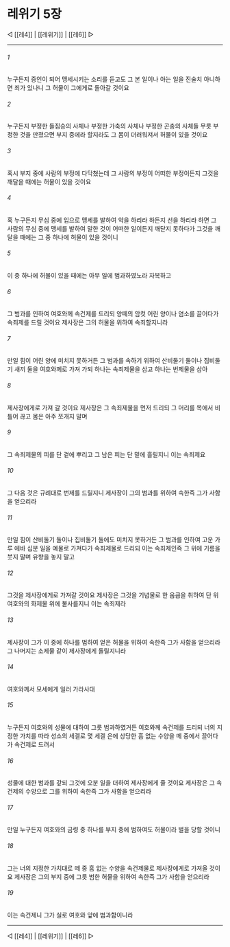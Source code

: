 # 레위기 5장

◁ [[레4]] | [[레위기]] | [[레6]] ▷
***

###### 1
누구든지 증인이 되어 맹세시키는 소리를 듣고도 그 본 일이나 아는 일을 진술치 아니하면 죄가 있나니 그 허물이 그에게로 돌아갈 것이요

###### 2
누구든지 부정한 들짐승의 사체나 부정한 가축의 사체나 부정한 곤충의 사체들 무릇 부정한 것을 만졌으면 부지 중에라 할지라도 그 몸이 더러워져서 허물이 있을 것이요

###### 3
혹시 부지 중에 사람의 부정에 다닥쳤는데 그 사람의 부정이 어떠한 부정이든지 그것을 깨달을 때에는 허물이 있을 것이요

###### 4
혹 누구든지 무심 중에 입으로 맹세를 발하여 악을 하리라 하든지 선을 하리라 하면 그 사람의 무심 중에 맹세를 발하여 말한 것이 어떠한 일이든지 깨닫지 못하다가 그것을 깨달을 때에는 그 중 하나에 허물이 있을 것이니

###### 5
이 중 하나에 허물이 있을 때에는 아무 일에 범과하였노라 자복하고

###### 6
그 범과를 인하여 여호와께 속건제를 드리되 양떼의 암컷 어린 양이나 염소를 끌어다가 속죄제를 드릴 것이요 제사장은 그의 허물을 위하여 속죄할지니라

###### 7
만일 힘이 어린 양에 미치지 못하거든 그 범과를 속하기 위하여 산비둘기 둘이나 집비둘기 새끼 둘을 여호와께로 가져 가되 하나는 속죄제물을 삼고 하나는 번제물을 삼아

###### 8
제사장에게로 가져 갈 것이요 제사장은 그 속죄제물을 먼저 드리되 그 머리를 목에서 비틀어 끊고 몸은 아주 쪼개지 말며

###### 9
그 속죄제물의 피를 단 곁에 뿌리고 그 남은 피는 단 밑에 흘릴지니 이는 속죄제요

###### 10
그 다음 것은 규례대로 번제를 드릴지니 제사장이 그의 범과를 위하여 속한즉 그가 사함을 얻으리라

###### 11
만일 힘이 산비둘기 둘이나 집비둘기 둘에도 미치지 못하거든 그 범과를 인하여 고운 가루 에바 십분 일을 예물로 가져다가 속죄제물로 드리되 이는 속죄제인즉 그 위에 기름을 붓지 말며 유향을 놓지 말고

###### 12
그것을 제사장에게로 가져갈 것이요 제사장은 그것을 기념물로 한 움큼을 취하여 단 위 여호와의 화제물 위에 불사를지니 이는 속죄제라

###### 13
제사장이 그가 이 중에 하나를 범하여 얻은 허물을 위하여 속한즉 그가 사함을 얻으리라 그 나머지는 소제물 같이 제사장에게 돌릴지니라

###### 14
여호와께서 모세에게 일러 가라사대

###### 15
누구든지 여호와의 성물에 대하여 그릇 범과하였거든 여호와께 속건제를 드리되 너의 지정한 가치를 따라 성소의 세겔로 몇 세겔 은에 상당한 흠 없는 수양을 떼 중에서 끌어다가 속건제로 드려서

###### 16
성물에 대한 범과를 갚되 그것에 오분 일을 더하여 제사장에게 줄 것이요 제사장은 그 속건제의 수양으로 그를 위하여 속한즉 그가 사함을 얻으리라

###### 17
만일 누구든지 여호와의 금령 중 하나를 부지 중에 범하여도 허물이라 벌을 당할 것이니

###### 18
그는 너의 지정한 가치대로 떼 중 흠 없는 수양을 속건제물로 제사장에게로 가져올 것이요 제사장은 그의 부지 중에 그릇 범한 허물을 위하여 속한즉 그가 사함을 얻으리라

###### 19
이는 속건제니 그가 실로 여호와 앞에 범과함이니라

***
◁ [[레4]] | [[레위기]] | [[레6]] ▷